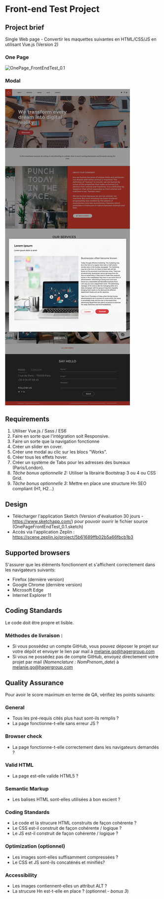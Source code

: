 Front-end Test Project
======================

## Project brief
Single Web page - Convertir les maquettes suivantes en HTML/CSS/JS en utilisant Vue.js (Version 2)

### One Page 
![OnePage_FrontEndTest_0.1](OnePage_FrontEndTest_0.1.png)

### Modal
![OnePage_FrontEndTest-modal-work_0.1](OnePage_FrontEndTest-modal-work_0.1.png)

## Requirements
1. Utiliser Vue.js / Sass / ES6
2. Faire en sorte que l'intégration soit Responsive.
3. Faire un sorte que la navigation fonctionne 
4. Créer un slider en cover.
5. Créer une modal au clic sur les blocs "Works".
6. Créer tous les effets hover.
7. Créer un système de Tabs pour les adresses des bureaux (Paris/London).
8. *Tâche bonus optionnelle 2:* Utiliser la librairie Bootstrap 3 ou 4 ou CSS Grid.
9. *Tâche bonus optionnelle 3:* Mettre en place une structure Hn SEO compliant (H1, H2...)

## Design
- Télécharger l'application Sketch (Version d'évaluation 30 jours - https://www.sketchapp.com/) pour pouvoir ouvrir le fichier source (OnePageFrontEndTest_0.1.sketch) 
- Accès via l'application Zeplin : https://scene.zeplin.io/project/5b61689ffb02b5a66fbcb1b3

## Supported browsers
S'assurer que les éléments fonctionnent et s'affichent correctement dans les navigateurs suivants: 

- Firefox (dernière version)
- Google Chrome (dernière version)
- Microsoft Edge
- Internet Explorer 11

## Coding Standards
Le code doit être propre et lisible. 

### Méthodes de livraison :
- Si vous possédez un compte GitHub, vous pouvez déposer le projet sur votre dépôt et envoyer le lien par mail à melanie.go@hagergroup.com
- Si vous ne possédez pas de compte GitHub, envoyez directement votre projet par mail (*Nomenclature : NomPrenom_date*) à melanie.go@hagergroup.com


## Quality Assurance
Pour avoir le score maximum en terme de QA, vérifiez les points suivants:

### General

- Tous les pré-requis cités plus haut sont-ils remplis ?
- La page fonctionne-t-elle sans erreur JS ?

### Browser check

- La page fonctionne-t-elle correctement dans les navigateurs demandés ?

### Valid HTML

- La page est-elle valide HTML5 ?

### Semantic Markup

- Les balises HTML sont-elles utilisées à bon escient ?

### Coding Standards

- Le code et la strucure HTML construits de façon cohérente ?
- Le CSS est-il construit de façon cohérente / logique ?
- Le JS est-il construit de façon cohérente / logique ?

### Optimization (optionnel)

- Les images sont-elles suffisamment compressées ?
- Le CSS et JS sont-ils concaténés et minifiés?

### Accessibility 

- Les images contiennent-elles un attribut ALT ?
- La strucure Hn est-t-elle en place ? (optionnel - *bonus 3*)
